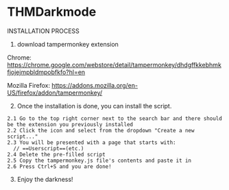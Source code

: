 # THMDarkmode
INSTALLATION PROCESS
  1. download tampermonkey extension 
  
  Chrome: https://chrome.google.com/webstore/detail/tampermonkey/dhdgffkkebhmkfjojejmpbldmpobfkfo?hl=en
  
  Mozilla Firefox: https://addons.mozilla.org/en-US/firefox/addon/tampermonkey/
  
  2. Once the installation is done, you can install the script.
    
    2.1 Go to the top right corner next to the search bar and there should be the extension you previously installed
    2.2 Click the icon and select from the dropdown "Create a new script..."
    2.3 You will be presented with a page that starts with:
      // ==Userscript==(etc.)
    2.4 Delete the pre-filled script
    2.5 Copy the tampermonkey.js file's contents and paste it in
    2.6 Press Ctrl+S and you are done!
  3. Enjoy the darkness!
